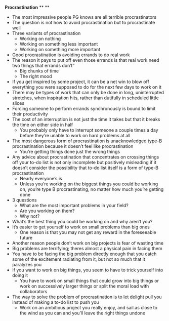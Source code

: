 **Procrastination**
**
**
- The most impressive people PG knows are all terrible procrastinators
- The question is not how to avoid procrastination but to procrastinate well
- Three variants of procrastination
	- Working on nothing
	- Working on something less important
	- Working on something more important
- Good procrastination is avoiding errands to do real work
- The reason it pays to put off even those errands is that real work need two things that errands don’t”
	- Big chunks of time
	- The right mood
- If you get inspired by some project, it can be a net win to blow off everything you were supposed to do for the next few days to work on it
- There may be types of work that can only be done in long, uninterrupted stretches, when inspiration hits, rather than dutifully in scheduled little slices
- Forcing someone to perform errands synchronously is bound to limit their productivity
- The cost of an interruption is not just the time it takes but that it breaks the time on either side in half
	- You probably only have to interrupt someone a couple times a day before they’re unable to work on hard problems at all
- The most dangerous form of procrastination is unacknowledged type-B procrastination because it doesn’t feel like procrastination
	- You’re getting things done just the wrong things
- Any advice about procrastination that concentrates on crossing things off your to-do list is not only incomplete but positively misleading if it doesn’t consider the possibility that to-do list itself is a form of type-B procrastination
	- Nearly everyone’s is
	- Unless you’re working on the biggest things you could be working on, you’re type B procrastinating, no matter how much you’re getting done
- 3 questions
	- What are the most important problems in your field?
	- Are you working on them?
	- Why not?
- What’s the best thing you could be working on and why aren’t you?
- It’s easier to get yourself to work on small problems than big ones
	- One reason is that you  may not get any reward in the foreseeable future
- Another reason people don’t work on big projects is fear of wasting time
- Big problems are terrifying; theres almost a physical pain in facing them
- You have to be facing the big problem directly enough that you catch some of the excitement radiating from it, but not so much that it paralyzes you
- If you want to work on big things, you seem to have to trick yourself into doing it
	- You have to work on small things that could grow into big things or work on successively larger things or split the moral load with collaborators
- The way to solve the problem of procrastination is to let delight pull you instead of making a to-do list to push you
	- Work on an ambitious project you really enjoy, and sail as close to the wind as you can and you’ll leave the right things undone

